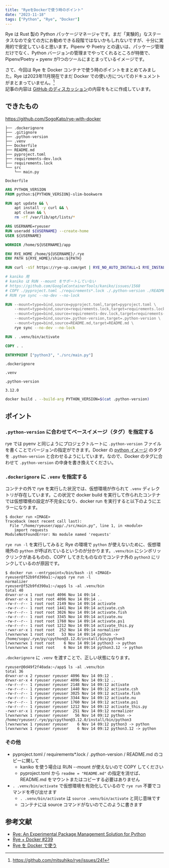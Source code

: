 ```yaml
---
title: "RyeをDockerで使う時のポイント"
date: "2023-11-18"
tags: ["Python", "Rye", "Docker"]
---
```


Rye は Rust 製の Python パッケージマネージャです。まだ「実験的」なステータスなので全ての方にお勧めできる段階ではないかもしれないですが、十分に実用的で安定していると思います。Pipenv や Poetry との違いは、パッケージ管理だけでなく、Python バージョンの管理までやってくれるところが特徴で、Pipenv/Poetry + pyenv が1つのツールにまとまっているイメージです。

さて、今回は Rye を Docker コンテナで使う時のポイントをまとめてみました。Rye は2023年11月現在でまだ Docker での使い方についてのドキュメントがまとまっていません。[^1]  
記事の内容は [GitHub のディスカッション](https://github.com/mitsuhiko/rye/discussions/239)の内容をもとに作成しています。

[^1]: https://github.com/mitsuhiko/rye/issues/241

## できたもの

https://github.com/SogoKato/rye-with-docker

```
├── .dockerignore
├── .gitignore
├── .python-version
├── .venv
├── Dockerfile
├── README.md
├── pyproject.toml
├── requirements-dev.lock
├── requirements.lock
└── src
    └── main.py
```

`Dockerfile`

```dockerfile
ARG PYTHON_VERSION
FROM python:${PYTHON_VERSION}-slim-bookworm

RUN apt update && \
    apt install -y curl && \
    apt clean && \
    rm -rf /var/lib/apt/lists/*

ARG USERNAME=ryeuser
RUN useradd ${USERNAME} --create-home
USER ${USERNAME}

WORKDIR /home/${USERNAME}/app

ENV RYE_HOME /home/${USERNAME}/.rye
ENV PATH ${RYE_HOME}/shims:${PATH}

RUN curl -sSf https://rye-up.com/get | RYE_NO_AUTO_INSTALL=1 RYE_INSTALL_OPTION="--yes" bash

# kaniko 用
# kaniko は RUN --mount をサポートしていない
# https://github.com/GoogleContainerTools/kaniko/issues/1568
# COPY ./pyproject.toml ./requirements*.lock ./.python-version ./README.md ./
# RUN rye sync --no-dev --no-lock

RUN --mount=type=bind,source=pyproject.toml,target=pyproject.toml \
    --mount=type=bind,source=requirements.lock,target=requirements.lock \
    --mount=type=bind,source=requirements-dev.lock,target=requirements-dev.lock \
    --mount=type=bind,source=.python-version,target=.python-version \
    --mount=type=bind,source=README.md,target=README.md \
    rye sync --no-dev --no-lock

RUN . .venv/bin/activate

COPY . .

ENTRYPOINT ["python3", "./src/main.py"]
```

`.dockerignore`

```
.venv
```

`.python-version`

```
3.12.0
```

```sh
docker build . --build-arg PYTHON_VERSION=$(cat .python-version)
```

## ポイント

### `.python-version` に合わせてベースイメージ（タグ）を指定する

rye では pyenv と同じようにプロジェクトルートに `.python-version` ファイルを書くことでバージョンの指定ができます。Docker の [python イメージ](https://hub.docker.com/_/python) のタグを `.python-version` と合わせるようにしています。なので、Docker のタグに合わせて `.python-version` の中身を書き換えてください。

### `.dockerignore` に `.venv` を指定する

コンテナの外で rye を実行した状況では、仮想環境が作られて `.venv` ディレクトリが存在しています。この状況で docker build を実行して作られたコンテナでは仮想環境の設定が不完全になり、docker run を実行すると以下のようにエラーになります。

```
$ docker run <IMAGE>
Traceback (most recent call last):
  File "/home/ryeuser/app/./src/main.py", line 1, in <module>
    import requests
ModuleNotFoundError: No module named 'requests'
```

`rye run -l` を実行してみると Rye の環境で `python` が使えないために、仮想環境外の `python` が呼ばれているというのが分かります。`.venv/bin` にシンボリックリンクがあるものの、COPY してきたものなのでコンテナ外の `python3` にリンクしているのが原因です。

```
$ docker run --entrypoint=/bin/bash -it <IMAGE>
ryeuser@f52b9fd390a1:~/app$ rye run -l
normalizer
ryeuser@f52b9fd390a1:~/app$ ls -al .venv/bin
total 40
drwxr-xr-x 1 root root 4096 Nov 14 09:14 .
drwxr-xr-x 1 root root 4096 Nov 14 09:14 ..
-rw-r--r-- 1 root root 2149 Nov 14 09:14 activate
-rw-r--r-- 1 root root 1441 Nov 14 09:14 activate.csh
-rw-r--r-- 1 root root 3026 Nov 14 09:14 activate.fish
-rw-r--r-- 1 root root 3345 Nov 14 09:14 activate.nu
-rw-r--r-- 1 root root 1760 Nov 14 09:14 activate.ps1
-rw-r--r-- 1 root root 1212 Nov 14 09:14 activate_this.py
-rwxr-xr-x 1 root root  252 Nov 14 09:14 normalizer
lrwxrwxrwx 1 root root   53 Nov 14 09:14 python -> /home/sogo/.rye/py/cpython@3.12.0/install/bin/python3
lrwxrwxrwx 1 root root    6 Nov 14 09:14 python3 -> python
lrwxrwxrwx 1 root root    6 Nov 14 09:14 python3.12 -> python
```

`.dockerignore` に `.venv` を渡すことで、正しい状態になります。

```
ryeuser@0d49f2f40ada:~/app$ ls -al .venv/bin
total 36
drwxr-xr-x 2 ryeuser ryeuser 4096 Nov 14 09:12 .
drwxr-xr-x 4 ryeuser ryeuser 4096 Nov 14 09:12 ..
-rw-r--r-- 1 ryeuser ryeuser 2148 Nov 14 09:12 activate
-rw-r--r-- 1 ryeuser ryeuser 1440 Nov 14 09:12 activate.csh
-rw-r--r-- 1 ryeuser ryeuser 3025 Nov 14 09:12 activate.fish
-rw-r--r-- 1 ryeuser ryeuser 3344 Nov 14 09:12 activate.nu
-rw-r--r-- 1 ryeuser ryeuser 1760 Nov 14 09:12 activate.ps1
-rw-r--r-- 1 ryeuser ryeuser 1212 Nov 14 09:12 activate_this.py
-rwxr-xr-x 1 ryeuser ryeuser  251 Nov 14 09:12 normalizer
lrwxrwxrwx 1 ryeuser ryeuser   56 Nov 14 09:12 python -> /home/ryeuser/.rye/py/cpython@3.12.0/install/bin/python3
lrwxrwxrwx 1 ryeuser ryeuser    6 Nov 14 09:12 python3 -> python
lrwxrwxrwx 1 ryeuser ryeuser    6 Nov 14 09:12 python3.12 -> python
```

### その他

* pyproject.toml / requirements*.lock / .python-version / README.md のコピーに関して
  * kaniko を使う場合は RUN --mount が使えないので COPY してください
  * pyproject.toml から `readme = "README.md"` の指定を消せば、README.md をマウントまたはコピーする必要はありません
* `. .venv/bin/activate` で仮想環境を有効化しているので `rye run` 不要でコマンドを呼び出せます
  * `. .venv/bin/activate` は `source .venv/bin/activate` と同じ意味です
  * コンテナには source コマンドがないのでこのように書きます

## 参考文献

* [Rye: An Experimental Package Management Solution for Python](https://rye-up.com/)
* [Rye + Docker #239](https://github.com/mitsuhiko/rye/discussions/239)
* [Rye を Docker で使う](https://zenn.dev/codehex/scraps/7cc3970a8c8048)
